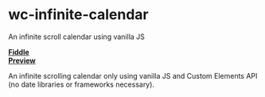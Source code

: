 # wc-infinite-calendar
An infinite scroll calendar using vanilla JS

**[Fiddle](https://jsfiddle.net/maburdi/93ndowm0/7/)**     
**[Preview](https://user-images.githubusercontent.com/7775641/61314665-ff8d2180-a7b1-11e9-8b86-a9c87a57f6f1.gif)**

An infinite scrolling calendar only using vanilla JS and Custom Elements API (no date libraries or frameworks necessary).
